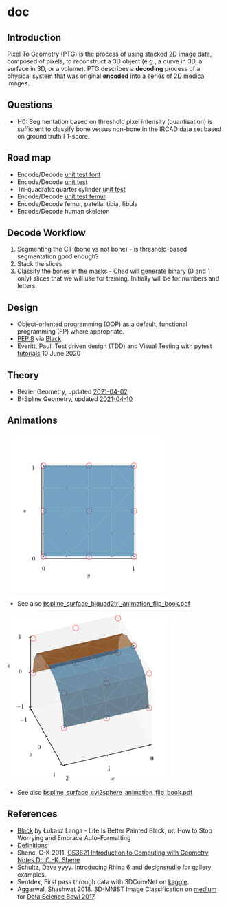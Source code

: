 # doc

## Introduction

Pixel To Geometry (PTG) is the process of using stacked 2D image data, composed of pixels, to reconstruct a 3D object (e.g., 
a curve in 3D, a surface in 3D, or a volume).
PTG describes a **decoding** process of a physical system that was original **encoded** into a series of 2D medical images.  

## Questions

* H0: Segmentation based on threshold pixel intensity (quantisation) is sufficient to classify bone versus non-bone in the IRCAD data set based on ground truth F1-score.

## Road map

* Encode/Decode [unit test font](unit-test-font.md)
* Encode/Decode [unit test](unit-test.md)
* Tri-quadratic quarter cylinder [unit test](unit-test-triquad-qtr-cyl.md)
* Encode/Decode [unit test femur](unit-test-femur.md)
* Encode/Decode femur, patella, tibia, fibula
* Encode/Decode human skeleton

## Decode Workflow

1. Segmenting the CT (bone vs not bone) - is threshold-based segmentation good enough?
2. Stack the slices
3. Classify the bones in the masks - Chad will generate binary (0 and 1 only) slices that we will use for training. Initially will be for numbers and letters.

## Design

* Object-oriented programming (OOP) as a default, functional programming (FP) where appropriate.
* [PEP 8](https://www.python.org/dev/peps/pep-0008/) via [Black](https://github.com/psf/black)
* Everitt, Paul.  Test driven design (TDD) and Visual Testing with pytest [tutorials](https://www.jetbrains.com/pycharm/guide/tutorials/visual_pytest/) 10 June 2020

## Theory

* Bezier Geometry, updated [2021-04-02](bezier/Bezier-Geometry-2021-04-02.pdf)
* B-Spline Geometry, updated [2021-04-10](bspline/B-Spline-Geometry-2021-04-10.pdf)

## Animations

![bspline_surface_biquad2tri_animation_opt](fig/bspline_surface_biquad2tri_animation_opt.gif)

* See also [bspline_surface_biquad2tri_animation_flip_book.pdf](fig/bspline_surface_biquad2tri_animation_flip_book.pdf)

![bspline_surface_cyl2sphere_animation_opt](fig/bspline_surface_cyl2sphere_animation_opt.gif)

* See also [bspline_surface_cyl2sphere_animation_flip_book.pdf](fig/bspline_surface_cyl2sphere_animation_flip_book.pdf) 

## References

* [Black](https://youtu.be/esZLCuWs_2Y) by Łukasz Langa - Life Is Better Painted Black, or: How to Stop Worrying and Embrace Auto-Formatting
* [Definitions](definitions.md)
* Shene, C-K 2011.  [CS3621 Introduction to Computing with Geometry Notes
Dr. C.-K. Shene](https://pages.mtu.edu/~shene/COURSES/cs3621/NOTES/notes.html)
* Schultz, Dave yyyy. [Introducing Rhino 6](https://www.linkedin.com/learning/introducing-rhino-6) and [designstudio](https://www.schultzeworks.com) for gallery examples.
* Sentdex, First pass through data with 3DConvNet on [kaggle](https://www.kaggle.com/sentdex/first-pass-through-data-w-3d-convnet).
* Aggarwal, Shashwat 2018.  3D-MNIST Image Classification on [medium](https://medium.com/shashwats-blog/3d-mnist-b922a3d07334) for [Data Science Bowl 2017](https://www.kaggle.com/c/data-science-bowl-2017).

